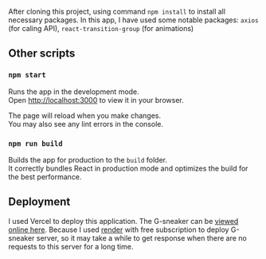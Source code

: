 After cloning this project, using command ```npm install``` to install all necessary packages. In this app, I have used some notable packages: ``axios`` (for caling API), ``react-transition-group`` (for animations)

## Other scripts

### `npm start`

Runs the app in the development mode.\
Open [http://localhost:3000](http://localhost:3000) to view it in your browser.

The page will reload when you make changes.\
You may also see any lint errors in the console.

### `npm run build`

Builds the app for production to the `build` folder.\
It correctly bundles React in production mode and optimizes the build for the best performance.


## Deployment
I used Vercel to deploy this application. The  G-sneaker can be [viewed online here](https://g-sneaker-client.vercel.app/). Because I used [render](https://render.com/) with free subscription to deploy G-sneaker server, so it may take a while to get response when there are no requests to this server for a long time.
